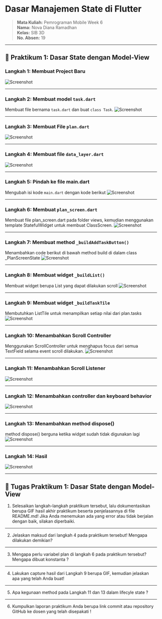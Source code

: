# Dasar Manajemen State di Flutter
> **Mata Kuliah:** Pemrograman Mobile Week 6  
> **Nama:** Nova Diana Ramadhan  
> **Kelas:** SIB 3D  
> **No. Absen:** 19  

---

## 📘 Praktikum 1: Dasar State dengan Model-View

### **Langkah 1: Membuat Project Baru**
![Screenshot](images/p1_01.png)

---

### **Langkah 2: Membuat model `task.dart`**
Membuat file bernama `task.dart` dan buat `class Task`.
![Screenshot](images/p1_02.png)

---

### **Langkah 3: Membuat File `plan.dart`**
![Screenshot](images/p1_03.png)

---

### **Langkah 4: Membuat file `data_layer.dart`**
![Screenshot](images/p1_04.png)

---

### **Langkah 5: Pindah ke file main.dart**
Mengubah isi kode `main.dart` dengan kode berikut
![Screenshot](images/p1_05.png)

---

### **Langkah 6: Membuat `plan_screen.dart`**
Membuat file plan_screen.dart pada folder views, kemudian menggunakan template StatefulWidget untuk membuat ClassScreen.
![Screenshot](images/p1_06.png)

---

### **Langkah 7: Membuat method `_buildAddTaskButton()`**
Menambahkan code berikut di bawah method build di dalam class _PlanScreenState
![Screenshot](images/p1_07.png)

---

### **Langkah 8: Membuat widget `_buildList()`**
Membuat widget berupa List yang dapat dilakukan scroll
![Screenshot](images/p1_08.png)

---

### **Langkah 9: Membuat widget `_buildTaskTile`**
Membutuhkan ListTile untuk menampilkan setiap nilai dari plan.tasks
![Screenshot](images/p1_09.png)

---

### **Langkah 10: Menambahkan Scroll Controller**
Menggunakan ScrollController untuk menghapus focus dari semua TextField selama event scroll dilakukan.
![Screenshot](images/p1_10.png)

---

### **Langkah 11: Menambahkan Scroll Listener**
![Screenshot](images/p1_11.png)

---

### **Langkah 12: Menambahkan controller dan keyboard behavior**
![Screenshot](images/p1_12.png)

---

### **Langkah 13: Menambahkan method dispose()**
method dispose() berguna ketika widget sudah tidak digunakan lagi
![Screenshot](images/p1_13.png)

---

### **Langkah 14: Hasil**

![Screenshot](images/p1_14.jpg)

---
## 🧠 Tugas Praktikum 1: Dasar State dengan Model-View

1. Selesaikan langkah-langkah praktikum tersebut, lalu dokumentasikan berupa GIF hasil akhir praktikum beserta penjelasannya di file README.md! Jika Anda menemukan ada yang error atau tidak berjalan dengan baik, silakan diperbaiki.

---

2. Jelaskan maksud dari langkah 4 pada praktikum tersebut! Mengapa dilakukan demikian?

---

3. Mengapa perlu variabel plan di langkah 6 pada praktikum tersebut? Mengapa dibuat konstanta ?

---

4. Lakukan capture hasil dari Langkah 9 berupa GIF, kemudian jelaskan apa yang telah Anda buat!

---

5. Apa kegunaan method pada Langkah 11 dan 13 dalam lifecyle state ?

---

6. Kumpulkan laporan praktikum Anda berupa link commit atau repository GitHub ke dosen yang telah disepakati !